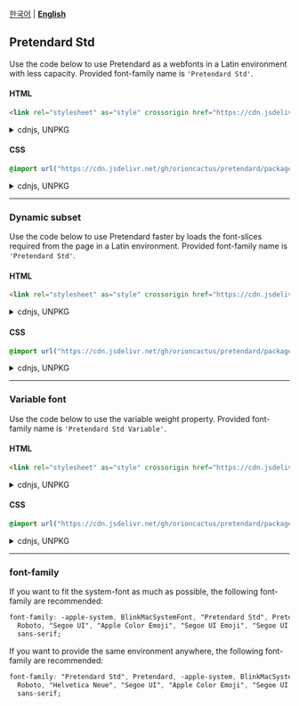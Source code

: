 [한국어](/packages/pretendard-std/README.md) | [**English**](/packages/pretendard-std/docs/en/README.md)

## Pretendard Std

Use the code below to use Pretendard as a webfonts in a Latin environment with less capacity. Provided font-family name is `'Pretendard Std'`.

#### HTML

```html
<link rel="stylesheet" as="style" crossorigin href="https://cdn.jsdelivr.net/gh/orioncactus/pretendard/packages/pretendard-std/dist/web/static/pretendard-std.css" />
```

<details>

<summary>cdnjs, UNPKG</summary>

###### cdnjs

```html
<link rel="stylesheet" as="style" crossorigin href="https://cdnjs.cloudflare.com/ajax/libs/pretendard/1.3.3/static/pretendard-std.css" />
```

###### UNPKG

```html
<link rel="stylesheet" as="style" crossorigin href="https://unpkg.com/pretendard@1.3.3/dist/web/static/pretendard-std.css" />
```

</details>

#### CSS

```css
@import url("https://cdn.jsdelivr.net/gh/orioncactus/pretendard/packages/pretendard-std/dist/web/static/pretendard-std.css");
```

<details>

<summary>cdnjs, UNPKG</summary>

###### cdnjs

```css
@import url("https://cdnjs.cloudflare.com/ajax/libs/pretendard/1.3.3/static/pretendard-std.css");
```

###### UNPKG

```css
@import url("https://unpkg.com/pretendard@1.3.3/dist/web/static/pretendard-std.css");
```

</details>

---

### Dynamic subset

Use the code below to use Pretendard faster by loads the font-slices required from the page in a Latin environment. Provided font-family name is `'Pretendard Std'`.

#### HTML

```html
<link rel="stylesheet" as="style" crossorigin href="https://cdn.jsdelivr.net/gh/orioncactus/pretendard/packages/pretendard-std/dist/web/static/pretendard-std-dynamic-subset.css" />
```

<details>

<summary>cdnjs, UNPKG</summary>

###### cdnjs

```html
<link rel="stylesheet" as="style" crossorigin href="https://cdnjs.cloudflare.com/ajax/libs/pretendard/1.3.3/static/pretendard-std-dynamic-subset.css" />
```

###### UNPKG

```html
<link rel="stylesheet" as="style" crossorigin href="https://unpkg.com/pretendard@1.3.3/dist/web/static/pretendard-std-dynamic-subset.css" />
```

</details>

#### CSS

```css
@import url("https://cdn.jsdelivr.net/gh/orioncactus/pretendard/packages/pretendard-std/dist/web/static/pretendard-std-dynamic-subset.css");
```

<details>

<summary>cdnjs, UNPKG</summary>

###### cdnjs

```css
@import url("https://cdnjs.cloudflare.com/ajax/libs/pretendard/1.3.3/static/pretendard-std-dynamic-subset.css");
```

###### UNPKG

```css
@import url("https://unpkg.com/pretendard@1.3.3/dist/web/static/pretendard-std-dynamic-subset.css");
```

</details>

---

### Variable font

Use the code below to use the variable weight property. Provided font-family name is `'Pretendard Std Variable'`.

#### HTML

```html
<link rel="stylesheet" as="style" crossorigin href="https://cdn.jsdelivr.net/gh/orioncactus/pretendard/packages/pretendard-std/dist/web/variable/pretendardvariable-std.css" />
```

<details>

<summary>cdnjs, UNPKG</summary>

###### cdnjs

```html
<link rel="stylesheet" as="style" crossorigin href="https://cdnjs.cloudflare.com/ajax/libs/pretendard/1.3.3/variable/pretendardvariable-std.css" />
```

###### UNPKG

```html
<link rel="stylesheet" as="style" crossorigin href="https://unpkg.com/pretendard@1.3.3/dist/web/variable/pretendardvariable-std.css" />
```

</details>

#### CSS

```css
@import url("https://cdn.jsdelivr.net/gh/orioncactus/pretendard/packages/pretendard-std/dist/web/variable/pretendardvariable-std.css");
```

<details>

<summary>cdnjs, UNPKG</summary>

###### cdnjs

```css
@import url("https://cdnjs.cloudflare.com/ajax/libs/pretendard/1.3.3/variable/pretendardvariable-std.css");
```

###### UNPKG

```css
@import url("https://unpkg.com/pretendard@1.3.3/dist/web/variable/pretendardvariable-std.css");
```

</details>

---

### font-family

If you want to fit the system-font as much as possible, the following font-family are recommended:

```css
font-family: -apple-system, BlinkMacSystemFont, "Pretendard Std", Pretendard,
  Roboto, "Segoe UI", "Apple Color Emoji", "Segoe UI Emoji", "Segoe UI Symbol",
  sans-serif;
```

If you want to provide the same environment anywhere, the following font-family are recommended:

```css
font-family: "Pretendard Std", Pretendard, -apple-system, BlinkMacSystemFont, system-ui,
  Roboto, "Helvetica Neue", "Segoe UI", "Apple Color Emoji", "Segoe UI Emoji", "Segoe UI Symbol",
  sans-serif;
```

